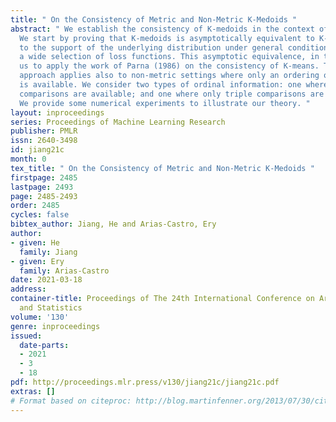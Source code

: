 ```yaml
---
title: " On the Consistency of Metric and Non-Metric K-Medoids "
abstract: " We establish the consistency of K-medoids in the context of metric spaces.
  We start by proving that K-medoids is asymptotically equivalent to K-means restricted
  to the support of the underlying distribution under general conditions, including
  a wide selection of loss functions. This asymptotic equivalence, in turn, enables
  us to apply the work of Parna (1986) on the consistency of K-means. This general
  approach applies also to non-metric settings where only an ordering of the dissimilarities
  is available. We consider two types of ordinal information: one where all quadruple
  comparisons are available; and one where only triple comparisons are available.
  We provide some numerical experiments to illustrate our theory. "
layout: inproceedings
series: Proceedings of Machine Learning Research
publisher: PMLR
issn: 2640-3498
id: jiang21c
month: 0
tex_title: " On the Consistency of Metric and Non-Metric K-Medoids "
firstpage: 2485
lastpage: 2493
page: 2485-2493
order: 2485
cycles: false
bibtex_author: Jiang, He and Arias-Castro, Ery
author:
- given: He
  family: Jiang
- given: Ery
  family: Arias-Castro
date: 2021-03-18
address:
container-title: Proceedings of The 24th International Conference on Artificial Intelligence
  and Statistics
volume: '130'
genre: inproceedings
issued:
  date-parts:
  - 2021
  - 3
  - 18
pdf: http://proceedings.mlr.press/v130/jiang21c/jiang21c.pdf
extras: []
# Format based on citeproc: http://blog.martinfenner.org/2013/07/30/citeproc-yaml-for-bibliographies/
---
```

